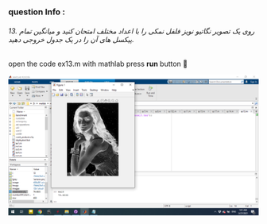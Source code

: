
### question Info :

###### 13. روی یک تصویر نگاتیو نویز فلفل نمکی را با اعداد مختلف امتحان کنید و میانگین تمام پیکسل های آن را در یک جدول خروجی دهید.

open the code ex13.m with mathlab press **run** button :rocket: 



![img](https://github.com/semnan-university-ai/image-processing-class/blob/main/excersiecs/mohammadhoseinazad/13/ex13.png)

